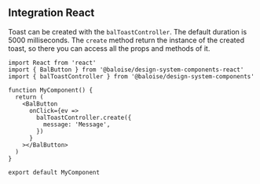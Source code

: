 ## Integration React

Toast can be created with the `balToastController`. The default duration is 5000 milliseconds.
The `create` method return the instance of the created toast, so there you can access all the props and methods of it.

```tsx
import React from 'react'
import { BalButton } from '@baloise/design-system-components-react'
import { balToastController } from '@baloise/design-system-components'

function MyComponent() {
  return (
    <BalButton
      onClick={ev =>
        balToastController.create({
          message: 'Message',
        })
      }
    ></BalButton>
  )
}

export default MyComponent
```
